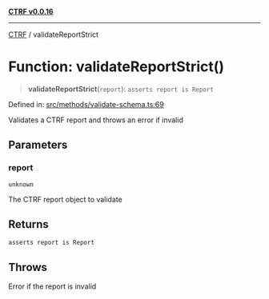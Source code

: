 [**CTRF v0.0.16**](../README.md)

***

[CTRF](../README.md) / validateReportStrict

# Function: validateReportStrict()

> **validateReportStrict**(`report`): `asserts report is Report`

Defined in: [src/methods/validate-schema.ts:69](https://github.com/ctrf-io/ctrf-core-js/blob/main/src/methods/validate-schema.ts#L69)

Validates a CTRF report and throws an error if invalid

## Parameters

### report

`unknown`

The CTRF report object to validate

## Returns

`asserts report is Report`

## Throws

Error if the report is invalid
